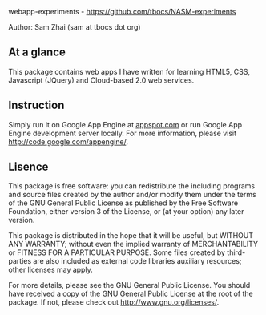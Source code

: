 
webapp-experiments - <https://github.com/tbocs/NASM-experiments>

Author: Sam Zhai (sam at tbocs dot org)

## At a glance

This package contains web apps I have written for learning HTML5, CSS,
Javascript (JQuery) and Cloud-based 2.0 web services.

## Instruction

Simply run it on Google App Engine at [appspot.com](http://www.appspot.com) or
run Google App Engine development server locally. For more information, please
visit <http://code.google.com/appengine/>.

## Lisence

This package is free software: you can redistribute the including programs and
source files created by the author and/or modify them under the terms of the
GNU General Public License as published by the Free Software Foundation, either
version 3 of the License, or (at your option) any later version.

This package is distributed in the hope that it will be useful, but WITHOUT ANY
WARRANTY; without even the implied warranty of MERCHANTABILITY or FITNESS FOR A
PARTICULAR PURPOSE. Some files created by third-parties are also included as
external code libraries auxiliary resources; other licenses may apply.

For more details, please see the GNU General Public License. You should have
received a copy of the GNU General Public License at the root of the package.
If not, please check out <http://www.gnu.org/licenses/>.
